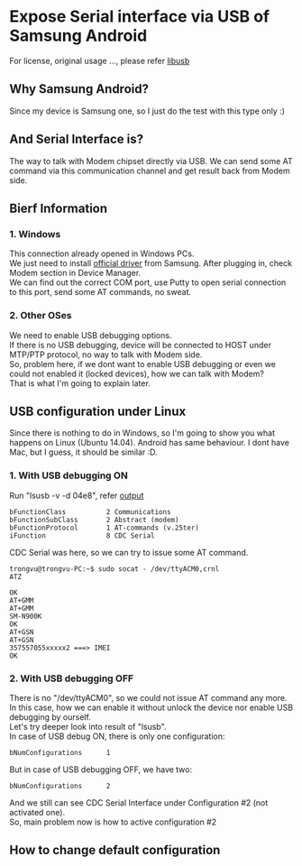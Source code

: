 # Expose Serial interface via USB of Samsung Android
For license, original usage ..., please refer [libusb](https://github.com/libusb/libusb)  

## Why Samsung Android?
Since my device is Samsung one, so I just do the test with this type only :)  

## And Serial Interface is?
The way to talk with Modem chipset directly via USB.
We can send some AT command via this communication channel and get result back from Modem side.  

## Bierf Information
### 1. Windows  
This connection already opened in Windows PCs.  
We just need to install [official driver](http://developer.samsung.com/galaxy/others/android-usb-driver-for-windows) from Samsung. After plugging in, check Modem section in Device Manager.  
We can find out the correct COM port, use Putty to open serial connection to this port, send some AT commands, no sweat.  
### 2. Other OSes  
We need to enable USB debugging options.  
If there is no USB debugging, device will be connected to HOST under MTP/PTP protocol, no way to talk with Modem side.  
So, problem here, if we dont want to enable USB debugging or even we could not enabled it (locked devices), how we can talk with Modem?  
That is what I'm going to explain later.  

## USB configuration under Linux   
Since there is nothing to do in Windows, so I'm going to show you what happens on Linux (Ubuntu 14.04). Android has same behaviour.
I dont have Mac, but I guess, it should be similar :D.  
### 1. With USB debugging ON  
Run "lsusb -v -d 04e8", refer [output](configuration_changer/debug_on.txt)
```
bFunctionClass          2 Communications
bFunctionSubClass       2 Abstract (modem)
bFunctionProtocol       1 AT-commands (v.25ter)
iFunction               8 CDC Serial
```
CDC Serial was here, so we can try to issue some AT command.
```
trongvu@trongvu-PC:~$ sudo socat - /dev/ttyACM0,crnl
ATZ

OK
AT+GMM
AT+GMM
SM-N900K
OK
AT+GSN
AT+GSN
357557055xxxxx2 ===> IMEI
OK
```
### 2. With USB debugging OFF  
There is no "/dev/ttyACM0", so we could not issue AT command any more.  
In this case, how we can enable it without unlock the device nor enable USB debugging by ourself.  
Let's try deeper look into result of "lsusb".  
In case of USB debug ON, there is only one configuration:  
```
bNumConfigurations      1  
```
But in case of USB debugging OFF, we have two:  
``` 
bNumConfigurations      2  
```
And we still can see CDC Serial Interface under Configuration #2 (not activated one).  
So, main problem now is how to active configuration #2 

## How to change default configuration  

